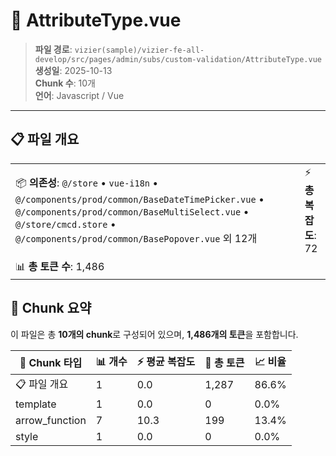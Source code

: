 # 📄 AttributeType.vue

> **파일 경로**: `vizier(sample)/vizier-fe-all-develop/src/pages/admin/subs/custom-validation/AttributeType.vue`  
> **생성일**: 2025-10-13  
> **Chunk 수**: 10개  
> **언어**: Javascript / Vue
---





## 📋 파일 개요

| | |
|--|--|
| 📦 **의존성**: `@/store` • `vue-i18n` • `@/components/prod/common/BaseDateTimePicker.vue` • `@/components/prod/common/BaseMultiSelect.vue` • `@/store/cmcd.store` • `@/components/prod/common/BasePopover.vue` 외 12개 | ⚡ **총 복잡도**: 72 |
| 📊 **총 토큰 수**: 1,486 |  |






## 🧩 Chunk 요약

이 파일은 총 **10개의 chunk**로 구성되어 있으며, **1,486개의 토큰**을 포함합니다.

| 🧩 Chunk 타입 | 📊 개수 | ⚡ 평균 복잡도 | 📝 총 토큰 | 📈 비율 |
|---------------|--------|-------------|----------|--------|
| 📋 파일 개요 | 1 | 0.0 | 1,287 | 86.6% |
| template | 1 | 0.0 | 0 | 0.0% |
| arrow_function | 7 | 10.3 | 199 | 13.4% |
| style | 1 | 0.0 | 0 | 0.0% |

